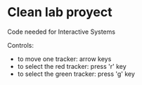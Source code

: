 # Clean lab proyect
 Code needed for Interactive Systems

Controls:
- to move one tracker: arrow keys
- to select the red tracker: press 'r' key
- to select the green tracker: press 'g' key